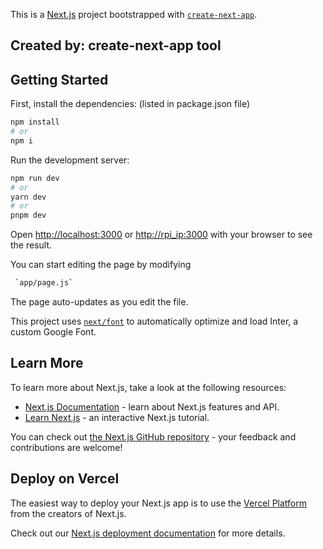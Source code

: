 This is a [Next.js](https://nextjs.org/) project bootstrapped with [`create-next-app`](https://github.com/vercel/next.js/tree/canary/packages/create-next-app).



## Created by: create-next-app tool

## Getting Started


First, install the dependencies: (listed in package.json file)

```bash
npm install
# or
npm i
```


Run the development server:

```bash
npm run dev
# or
yarn dev
# or
pnpm dev
```



Open [http://localhost:3000](http://localhost:3000) or [http://rpi_ip:3000](http://rpi_ip:3000) with your browser to see the result.

You can start editing the page by modifying

```bash
 `app/page.js`
```

The page auto-updates as you edit the file.

This project uses [`next/font`](https://nextjs.org/docs/basic-features/font-optimization) to automatically optimize and load Inter, a custom Google Font.

## Learn More

To learn more about Next.js, take a look at the following resources:

- [Next.js Documentation](https://nextjs.org/docs) - learn about Next.js features and API.
- [Learn Next.js](https://nextjs.org/learn) - an interactive Next.js tutorial.

You can check out [the Next.js GitHub repository](https://github.com/vercel/next.js/) - your feedback and contributions are welcome!

## Deploy on Vercel

The easiest way to deploy your Next.js app is to use the [Vercel Platform](https://vercel.com/new?utm_medium=default-template&filter=next.js&utm_source=create-next-app&utm_campaign=create-next-app-readme) from the creators of Next.js.

Check out our [Next.js deployment documentation](https://nextjs.org/docs/deployment) for more details.
